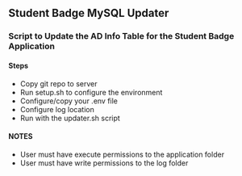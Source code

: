 ## Student Badge MySQL Updater
### Script to Update the AD Info Table for the Student Badge Application

#### Steps
+ Copy git repo to server
+ Run setup.sh to configure the environment
+ Configure/copy your .env file
+ Configure log location
+ Run with the updater.sh script

#### NOTES
+ User must have execute permissions to the application folder 
+ User must have write permissions to the log folder

